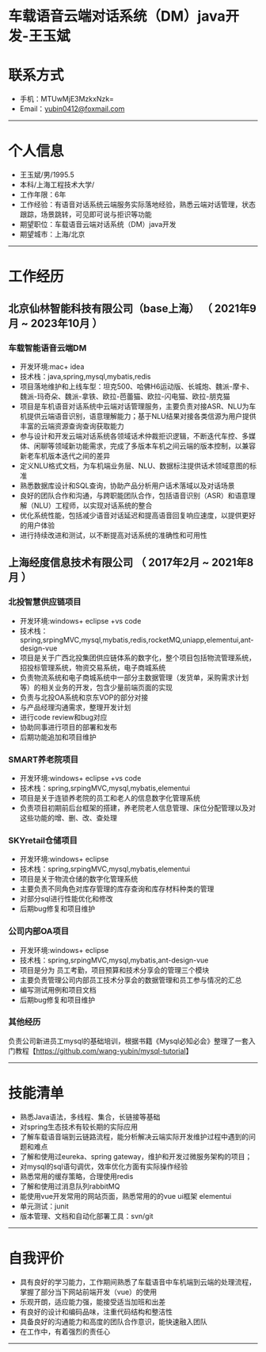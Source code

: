 
# 车载语音云端对话系统（DM）java开发-王玉斌

# 联系方式

- 手机：MTUwMjE3MzkxNzk=
- Email：<yubin0412@foxmail.com>

---

# 个人信息

- 王玉斌/男/1995.5
- 本科/上海工程技术大学/  
- 工作年限：6年
- 工作经验：有语音对话系统云端服务实际落地经验，熟悉云端对话管理，状态跟踪，场景跳转，可见即可说与拒识等功能
- 期望职位：车载语音云端对话系统（DM）java开发
- 期望城市：上海/北京

---

# 工作经历

## 北京仙林智能科技有限公司（base上海） （ 2021年9月 ~ 2023年10月 ）

### 车载智能语音云端DM

- 开发环境:mac+ idea
- 技术栈：java,spring,mysql,mybatis,redis
- 项目落地维护和上线车型：坦克500、哈佛H6运动版、长城炮、魏派-摩卡、魏派-玛奇朵、魏派-拿铁、欧拉-芭蕾猫、欧拉-闪电猫、欧拉-朋克猫
- 项目是车机语音对话系统中云端对话管理服务，主要负责对接ASR、NLU为车机提供云端语音识别，语意理解能力；基于NLU结果对接各类信源为用户提供丰富的云端资源查询查询获取能力
- 参与设计和开发云端对话系统各领域话术仲裁拒识逻辑，不断迭代车控、多媒体、闲聊等领域新功能需求，完成了多版本车机之间云端的版本控制，以兼容新老车机版本迭代之间的差异
- 定义NLU格式文档，为车机端业务层、NLU、数据标注提供话术领域意图的标准
- 熟悉数据库设计和SQL查询，协助产品分析用户话术落域以及对话场景
- 良好的团队合作和沟通，与跨职能团队合作，包括语音识别（ASR）和语意理解（NLU）工程师，以实现对话系统的整合
- 优化系统性能，包括减少语音对话延迟和提高语音回复响应速度，以提供更好的用户体验
- 进行持续改进和测试，以不断提高对话系统的准确性和可用性

## 上海经度信息技术有限公司 （ 2017年2月 ~ 2021年8月 ）

### 北投智慧供应链项目

- 开发环境:windows+ eclipse +vs code 
- 技术栈：spring,srpingMVC,mysql,mybatis,redis,rocketMQ,uniapp,elementui,ant-design-vue
- 项目是关于广西北投集团供应链体系的数字化，整个项目包括物流管理系统，招投标管理系统，物资交易系统，电子商城系统
- 负责物流系统和电子商城系统中一部分主数据管理（发货单，采购需求计划等）的相关业务的开发，包含少量前端页面的实现
- 负责与北投OA系统和京东VOP的部分对接
- 与产品经理沟通需求，整理开发计划
- 进行code review和bug对应
- 协助同事进行项目的部署和发布
- 后期功能追加和项目维护

### SMART养老院项目

- 开发环境:windows+ eclipse +vs code 
- 技术栈：spring,srpingMVC,mysql,mybatis,elementui
- 项目是关于连锁养老院的员工和老人的信息数字化管理系统
- 负责项目初期前后台框架的搭建，养老院老人信息管理、床位分配管理以及对这些功能的增、删、改、查处理

### SKYretail仓储项目 

- 开发环境:windows+ eclipse
- 技术栈：spring,srpingMVC,mysql,mybatis,elementui
- 项目是关于物流仓储的数字化管理系统
- 主要负责不同角色对库存管理的库存查询和库存材料种类的管理
- 对部分sql进行性能优化和修改
- 后期bug修复和项目维护

### 公司内部OA项目

- 开发环境:windows+ eclipse
- 技术栈：spring,srpingMVC,mysql,mybatis,ant-design-vue
- 项目是分为 员工考勤，项目预算和技术分享会的管理三个模块
- 主要负责管理公司内部员工技术分享会的数据管理和员工参与情况的汇总
- 编写测试用例和项目文档
- 后期bug修复和项目维护

### 其他经历

负责公司新进员工mysql的基础培训，根据书籍《Mysql必知必会》整理了一套入门教程【<https://github.com/wang-yubin/mysql-tutorial>】

---

# 技能清单

- 熟悉Java语法，多线程、集合，长链接等基础
- 对spring生态技术有较长期的实际应用
- 了解车载语音端到云链路流程，能分析解决云端实际开发维护过程中遇到的问题和难点
- 了解和使用过eureka、spring gateway，维护和开发过微服务架构的项目；
- 对mysql的sql语句调优，效率优化方面有实际操作经验
- 熟悉常用的缓存策略，合理使用redis
- 了解和使用过消息队列rabbitMQ
- 能使用vue开发常用的网站页面，熟悉常用的的vue ui框架 elementui 
- 单元测试：junit
- 版本管理、文档和自动化部署工具：svn/git

---

# 自我评价

- 具有良好的学习能力，工作期间熟悉了车载语音中车机端到云端的处理流程，掌握了部分当下网站前端开发（vue）的使用
- 乐观开朗，适应能力强，能接受适当加班和出差
- 有良好的设计和编码品味，注重代码结构和整洁性
- 具备良好的沟通能力和高度的团队合作意识，能快速融入团队
- 在工作中，有着强烈的责任心

---
